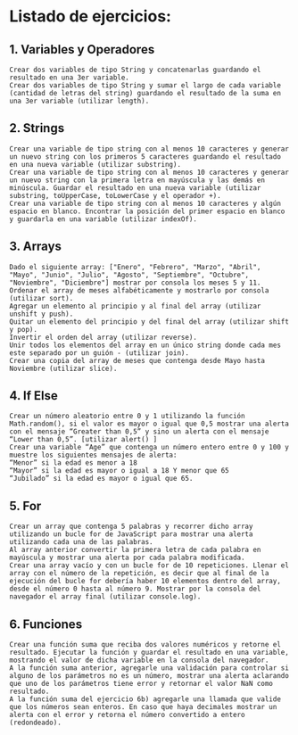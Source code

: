 # Listado de ejercicios:

## 1. Variables y Operadores

    Crear dos variables de tipo String y concatenarlas guardando el resultado en una 3er variable.
    Crear dos variables de tipo String y sumar el largo de cada variable (cantidad de letras del string) guardando el resultado de la suma en una 3er variable (utilizar length).

## 2. Strings

    Crear una variable de tipo string con al menos 10 caracteres y generar un nuevo string con los primeros 5 caracteres guardando el resultado en una nueva variable (utilizar substring).
    Crear una variable de tipo string con al menos 10 caracteres y generar un nuevo string con la primera letra en mayúscula y las demás en minúscula. Guardar el resultado en una nueva variable (utilizar substring, toUpperCase, toLowerCase y el operador +).
    Crear una variable de tipo string con al menos 10 caracteres y algún espacio en blanco. Encontrar la posición del primer espacio en blanco y guardarla en una variable (utilizar indexOf).


## 3. Arrays

    Dado el siguiente array: ["Enero", "Febrero", "Marzo", "Abril", "Mayo", "Junio", "Julio", "Agosto", "Septiembre", "Octubre", "Noviembre", "Diciembre"] mostrar por consola los meses 5 y 11.
    Ordenar el array de meses alfabéticamente y mostrarlo por consola (utilizar sort).
    Agregar un elemento al principio y al final del array (utilizar unshift y push).
    Quitar un elemento del principio y del final del array (utilizar shift y pop).
    Invertir el orden del array (utilizar reverse).
    Unir todos los elementos del array en un único string donde cada mes este separado por un guión - (utilizar join).
    Crear una copia del array de meses que contenga desde Mayo hasta Noviembre (utilizar slice).

## 4. If Else

    Crear un número aleatorio entre 0 y 1 utilizando la función Math.random(), si el valor es mayor o igual que 0,5 mostrar una alerta con el mensaje “Greater than 0,5” y sino un alerta con el mensaje “Lower than 0,5”. [utilizar alert() ]
    Crear una variable “Age” que contenga un número entero entre 0 y 100 y muestre los siguientes mensajes de alerta:
    “Menor” si la edad es menor a 18
    “Mayor” si la edad es mayor o igual a 18 Y menor que 65
    “Jubilado” si la edad es mayor o igual que 65.



## 5. For

    Crear un array que contenga 5 palabras y recorrer dicho array utilizando un bucle for de JavaScript para mostrar una alerta utilizando cada una de las palabras.
    Al array anterior convertir la primera letra de cada palabra en mayúscula y mostrar una alerta por cada palabra modificada.
    Crear una array vacío y con un bucle for de 10 repeticiones. Llenar el array con el número de la repetición, es decir que al final de la ejecución del bucle for debería haber 10 elementos dentro del array, desde el número 0 hasta al número 9. Mostrar por la consola del navegador el array final (utilizar console.log).


## 6. Funciones

    Crear una función suma que reciba dos valores numéricos y retorne el resultado. Ejecutar la función y guardar el resultado en una variable, mostrando el valor de dicha variable en la consola del navegador.
    A la función suma anterior, agregarle una validación para controlar si alguno de los parámetros no es un número, mostrar una alerta aclarando que uno de los parámetros tiene error y retornar el valor NaN como resultado.
    A la función suma del ejercicio 6b) agregarle una llamada que valide que los números sean enteros. En caso que haya decimales mostrar un alerta con el error y retorna el número convertido a entero (redondeado).